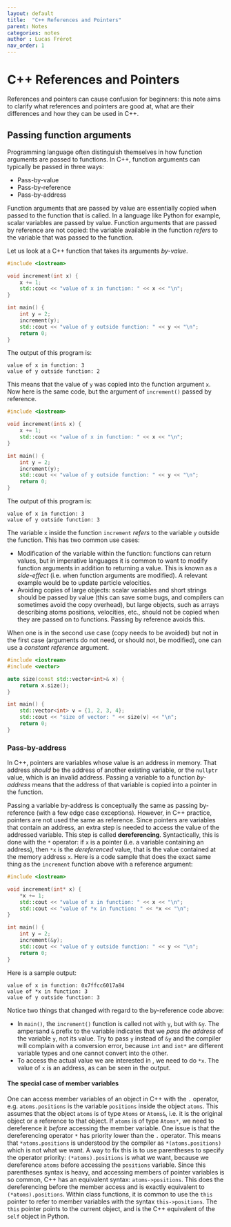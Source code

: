 ```yaml
---
layout: default
title:  "C++ References and Pointers"
parent: Notes
categories: notes
author : Lucas Frérot
nav_order: 1
---
```


# C++ References and Pointers

References and pointers can cause confusion for beginners: this note aims to
clarify what references and pointers are good at, what are their differences and
how they can be used in C++.

## Passing function arguments

Programming language often distinguish themselves in how function arguments are
passed to functions. In C++, function arguments can typically be passed in three
ways:

- Pass-by-value
- Pass-by-reference
- Pass-by-address

Function arguments that are passed by value are essentially copied when passed
to the function that is called. In a language like Python for example, scalar
variables are passed by value. Function arguments that are passed by reference
are not copied: the variable available in the function *refers* to the variable
that was passed to the function.

Let us look at a C++ function that takes its arguments *by-value*.

```cpp
#include <iostream>

void increment(int x) {
    x += 1;
    std::cout << "value of x in function: " << x << "\n";
}

int main() {
    int y = 2;
    increment(y);
    std::cout << "value of y outside function: " << y << "\n";
    return 0;
}
```

The output of this program is:

```
value of x in function: 3
value of y outside function: 2
```

This means that the value of `y` was copied into the function argument `x`. Now
here is the same code, but the argument of `increment()` passed by reference.

```cpp
#include <iostream>

void increment(int& x) {
    x += 1;
    std::cout << "value of x in function: " << x << "\n";
}

int main() {
    int y = 2;
    increment(y);
    std::cout << "value of y outside function: " << y << "\n";
    return 0;
}
```

The output of this program is:

```
value of x in function: 3
value of y outside function: 3
```

The variable `x` inside the function `increment` *refers* to the variable `y`
outside the function. This has two common use cases:

- Modification of the variable within the function: functions can return values,
  but in imperative languages it is common to want to modify function arguments
  in addition to returning a value. This is known as a *side-effect* (i.e. when
  function arguments are modified). A relevant example would be to update
  particle velocities.
- Avoiding copies of large objects: scalar variables and short strings should be
  passed by value (this can save some bugs, and compilers can sometimes avoid
  the copy overhead), but large objects, such as arrays describing atoms
  positions, velocities, etc., should not be copied when they are passed on to
  functions. Passing by reference avoids this.

When one is in the second use case (copy needs to be avoided) but not in the
first case (arguments do not need, or should not, be modified), one can use a
*constant reference* argument.

```cpp
#include <iostream>
#include <vector>

auto size(const std::vector<int>& x) {
    return x.size();
}

int main() {
    std::vector<int> v = {1, 2, 3, 4};
    std::cout << "size of vector: " << size(v) << "\n";
    return 0;
}
```

### Pass-by-address

In C++, pointers are variables whose value is an address in memory. That address
*should* be the address of another existing variable, or the `nullptr` value,
which is an invalid address. Passing a variable to a function *by-address* means
that the address of that variable is copied into a pointer in the function.

Passing a variable by-address is conceptually the same as passing by-reference
(with a few edge case exceptions). However, in C++ practice, pointers are not
used the same as reference. Since pointers are variables that contain an
address, an extra step is needed to access the value of the addressed variable.
This step is called **dereferencing**. Syntactically, this is done with the `*`
operator: if `x` is a pointer (i.e. a variable containing an address), then `*x`
is the *dereferenced* value, that is the value contained at the memory address
`x`. Here is a code sample that does the exact same thing as the `increment`
function above with a reference argument:

```cpp
#include <iostream>

void increment(int* x) {
    *x += 1;
    std::cout << "value of x in function: " << x << "\n";
    std::cout << "value of *x in function: " << *x << "\n";
}

int main() {
    int y = 2;
    increment(&y);
    std::cout << "value of y outside function: " << y << "\n";
    return 0;
}
```

Here is a sample output:

```
value of x in function: 0x7ffcc6017a84
value of *x in function: 3
value of y outside function: 3
```

Notice two things that changed with regard to the by-reference code above:

- In `main()`, the `increment()` function is called not with `y`, but with `&y`.
  The ampersand `&` prefix to the variable indicates that we *pass the address*
  of the variable `y`, not its value. Try to pass `y` instead of `&y` and the
  compiler will complain with a conversion error, because `int` and `int*` are
  different variable types and one cannot convert into the other.
- To access the actual value we are interested in , we need to do `*x`. The
  value of `x` is an address, as can be seen in the output.
  

#### The special case of member variables

One can access member variables of an object in C++ with the `.` operator, e.g.
`atoms.positions` is the variable `positions` inside the object `atoms`. This
assumes that the object `atoms` is of type `Atoms` or `Atoms&`, i.e. it is the
original object or a reference to that object. If `atoms` is of type `Atoms*`,
we need to dereference it *before* accessing the member variable. One issue is
that the dereferencing operator `*` has priority lower than the `.` operator.
This means that `*atoms.positions` is understood by the compiler as
`*(atoms.positions)` which is not what we want. A way to fix this is to use
parentheses to specify the operator priority: `(*atoms).positions` is what we
want, because we dereference `atoms` before accessing the `positions` variable.
Since this parentheses syntax is heavy, and accessing members of pointer
variables is so common, C++ has an equivalent syntax: `atoms->positions`. This
does the dereferencing before the member access and is exactly equivalent to
`(*atoms).positions`. Within class functions, it is common to use the `this`
pointer to refer to member variables with the syntax `this->positions`. The
`this` pointer points to the current object, and is the C++ equivalent of the
`self` object in Python.
